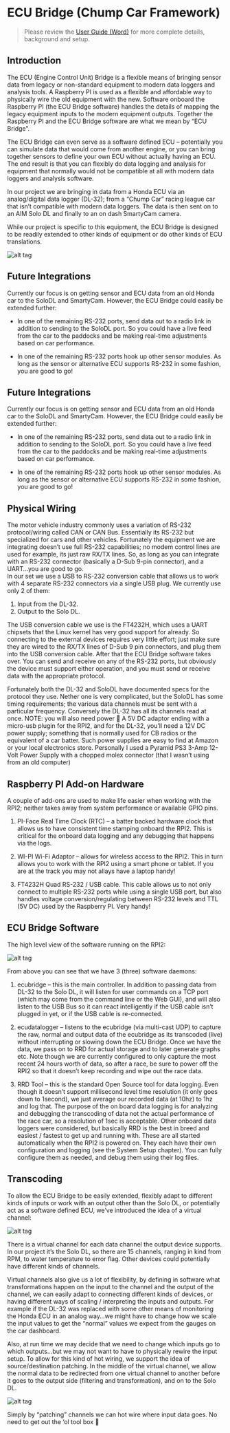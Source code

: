 # ECU Bridge (Chump Car Framework)

> Please review the [User Guide (Word)](https://raw.githubusercontent.com/dinobot71/ecu-bridge/master/docs/User-Guide.docx) for more complete details, background and setup.

## Introduction

The ECU (Engine Control Unit) Bridge is a flexible means of bringing sensor data from legacy or non-standard equipment to modern data loggers and analysis tools.  A Raspberry PI is used as a flexible and affordable way to physically wire the old equipment with the new.  Software onboard the Raspberry PI (the ECU Bridge software) handles the details of mapping the legacy equipment inputs to the modern equipment outputs. Together the Raspberry PI and the ECU Bridge software are what we mean by “ECU Bridge”.

The ECU Bridge can even serve as a software defined ECU – potentially you can simulate data that would come from another engine, or you can bring together sensors to define your own ECU without actually having an ECU.  The end result is that you can flexibly do data logging and analysis for equipment that normally would not be compatible at all with modern data loggers and analysis software.

In our project we are bringing in data from a Honda ECU via an analog/digital data logger (DL-32); from a  “Chump Car” racing league car that isn’t compatible with modern data loggers.  The data is then sent on to an AIM Solo DL and finally to an on dash SmartyCam camera.

While our project is specific to this equipment, the ECU Bridge is designed to be readily extended to other kinds of equipment or do other kinds of ECU translations.  

![alt tag](https://raw.githubusercontent.com/dinobot71/ecu-bridge/master/readme/over1.jpg)

## Future Integrations

Currently our focus is on getting sensor and ECU data from an old Honda car to the SoloDL and SmartyCam.  However, the ECU Bridge could easily be extended further:

- In one of the remaining RS-232 ports, send data out to a radio link in addition to sending to the SoloDL port.  So you could have a live feed from the car to the paddocks and be making real-time adjustments based on car performance.

- In one of the remaining RS-232 ports hook up other sensor modules.  As long as the sensor or alternative ECU supports RS-232 in some fashion, you are good to go!

## Future Integrations

Currently our focus is on getting sensor and ECU data from an old Honda car to the SoloDL and SmartyCam.  However, the ECU Bridge could easily be extended further:

- In one of the remaining RS-232 ports, send data out to a radio link in addition to sending to the SoloDL port.  So you could have a live feed from the car to the paddocks and be making real-time adjustments based on car performance.

- In one of the remaining RS-232 ports hook up other sensor modules.  As long as the sensor or alternative ECU supports RS-232 in some fashion, you are good to go!

## Physical Wiring

The motor vehicle industry commonly uses a variation of RS-232 protocol/wiring called CAN or CAN Bus.  Essentially its RS-232 but specialized for cars and other vehicles. Fortunately the equipment we are integrating doesn’t use full RS-232 capabilities; no modem control lines are used for example, its just raw RX/TX lines.  So, as long as you can integrate with an RS-232 connector (basically a D-Sub 9-pin connector), and a UART…you are good to go.  
In our set we use a USB to RS-232 conversion cable that allows us to work with 4 separate RS-232 connectors via a single USB plug.  We currently use only 2 of them:

1. Input from the DL-32.  
2. Output to the Solo DL.

The USB conversion cable we use is the FT4232H, which uses a UART chipsets that the Linux kernel  has very good support for already. So connecting to the external devices requires very little effort; just make sure they are wired to the RX/TX lines of D-Sub 9 pin connectors, and plug them into the USB conversion cable.  After that the ECU Bridge software takes over.  You can send and receive on any of the RS-232 ports, but obviously the device must support either operation, and  you must send or receive data with the appropriate protocol.
 
Fortunately both the DL-32 and SoloDL have documented specs for the protocol they use.  Nether one is very complicated, but the SoloDL has some timing requirements; the various data channels must be sent with a particular frequency.  Conversely the DL-32 has all its channels read at once.
NOTE: you will also need power  A 5V DC adaptor ending with a micro-usb plugin for the RPI2, and for the DL-32, you’ll need a 12V DC power supply; something that is normally used for CB radios or the equivalent of a car batter.  Such power supplies are easy to find at Amazon or your local electronics store. Personally I used a Pyramid PS3 3-Amp 12-Volt Power Supply with a chopped molex connector (that I wasn’t using from an old computer)

## Raspberry PI Add-on Hardware

A couple of add-ons are used to make life easier when working with the RPI2; neither takes away from system performance or available GPIO pins.

1. PI-Face Real Time Clock (RTC) – a batter backed hardware clock that allows us to have consistent time stamping onboard the RPI2.  This is critical for the onboard data logging and any debugging that happens via the logs.

2. WI-PI Wi-Fi Adaptor – allows for wireless access to the RPI2.  This in turn allows you to work with the RPI2 using a smart phone or tablet.  If you are at the track you may not allays have a laptop handy!

3. FT4232H Quad RS-232 / USB cable.  This cable allows us to not only connect to multiple RS-232 ports while using a single USB port, but also handles voltage conversion/regulating between RS-232 levels and TTL (5V DC) used by the Raspberry PI.  Very handy!

## ECU Bridge Software

The high level view of the software running on the RPI2:

![alt tag](https://raw.githubusercontent.com/dinobot71/ecu-bridge/master/readme/over2.jpg)

From above you can see that we have 3 (three) software daemons:

1. ecubridge – this is the main controller.  In addition to passing data from DL-32 to the Solo DL, it will listen for user commands on a TCP port (which may come from the command line or the Web GUI), and will also listen to the USB Bus so it can react intelligently if the USB cable isn’t plugged in yet, or if the USB cable is re-connected.

2. ecudatalogger – listens to the ecubridge (via multi-cast UDP) to capture the raw, normal and output data of the ecubridge as its transcoded (live) without interrupting or slowing down the ECU Bridge.  Once we have the data, we pass on to RRD for actual storage and to later generate graphs etc.  Note though we are currently configured to only capture the most recent 24 hours worth of data, so after a race, be sure to power off the RPI2 so that it doesn’t keep recording and wipe out the race data.

3. RRD Tool – this is the standard Open Source tool for data logging.  Even though it doesn’t support millisecond level time resolution (it only goes down to 1second), we just average our recorded data (at 10hz) to 1hz and log that.  The purpose of the on board data logging is for analyzing and debugging the transcoding of data not the actual performance of the race car, so a resolution of 1sec is acceptable.  Other onboard data loggers were considered, but basically RRD is the best in breed and easiest / fastest to get up and running with.
These are all started automatically when the RPI2 is powered on.  They each have their own configuration and logging (see the System Setup chapter).  You can fully configure them as needed, and debug them using their log files.   

## Transcoding

To allow the ECU Bridge to be easily extended, flexibly adapt to different kinds of inputs or work with an output other than the Solo DL, or potentially act as a software defined ECU, we’ve introduced the idea of a virtual channel:

![alt tag](https://raw.githubusercontent.com/dinobot71/ecu-bridge/master/readme/over3.jpg)

There is a virtual channel for each data channel the output device supports.  In our project it’s the Solo DL, so there are 15 channels, ranging in kind from RPM, to water temperature to error flag.   Other devices could potentially have different kinds of channels.

Virtual channels also give us a lot of flexibility, by defining in software what transformations happen on the input to the channel and the output of the channel, we can easily adapt to connecting different kinds of devices, or having different ways of scaling / interpreting the inputs and outputs.    For example if the DL-32 was replaced with some other means of monitoring the Honda ECU in an analog way…we might have to change how we scale the input values to get the “normal” values we expect from the gauges on the car dashboard.  

Also, at run time we may decide that we need to change which inputs go to which outputs…but we may not want to have to physically rewire the input setup.  To allow for this kind of hot wiring, we support the idea of source/destination patching.  In the middle of the virtual channel, we allow the normal data to be redirected from one virtual channel to another before it goes to the output side (filtering and transformation), and on to the Solo DL.  

![alt tag](https://raw.githubusercontent.com/dinobot71/ecu-bridge/master/readme/over4.jpg)

Simply by “patching” channels we can hot wire where input data goes.  No need to get out the ‘ol tool box 
